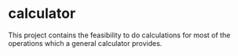 # calculator
This project contains the feasibility to do calculations for most of the operations which a general calculator provides.
